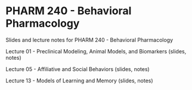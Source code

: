 # PHARM 240 - Behavioral Pharmacology
Slides and lecture notes for PHARM 240 - Behavioral Pharmacology

Lecture 01 - Preclinical Modeling, Animal Models, and Biomarkers (slides, notes)

Lecture 05 - Affiliative and Social Behaviors (slides, notes)

Lecture 13 - Models of Learning and Memory (slides, notes)
